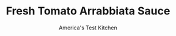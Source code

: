 ---
layout: ../../layouts/MarkdownPostLayout.astro
title: Fresh Tomato Arrabbiata Sauce
author: America's Test Kitchen
pubDate: 2023-03-15
description: "Long-cooked tomato sauce offers great depth, but we wanted a midsummer sauce with fresh-off-the-vine tomato flavor."
image_url: https://res.cloudinary.com/hksqkdlah/image/upload/ar_1:1,c_fill,dpr_2.0,f_auto,fl_lossy.progressive.strip_profile,g_faces:auto,q_auto:low,w_344/36701_sfs-fresh-tomato-arrabbiata-sauce-11
tags: ["Vegetables","Quick","Make Ahead","Sauces"]
calories: 570
protein: 2
carbohydrates: 6
fats: 
fiber: 1
ingredients: ["3 tablespoons, extra-virgin olive oil","3 , anchovy fillets, rinsed and minced","2 , garlic cloves, minced","3/4 teaspoon, red pepper flakes","2 pounds, plum tomatoes, cored and cut into 1/2-inch pieces","3/4 , table salt","1/2 teaspoon, black pepper","1/2 teaspoon, sugar","2 tablespoons, chopped fresh basil"]
serves: 6
time: "30 minutes"
instructions: ["Heat oil, anchovies, garlic, and pepper flakes in large saucepan over medium heat until garlic is fragrant but not browned, 1 to 2 minutes. Stir in tomatoes, ¾ teaspoon salt, ½ teaspoon pepper, and sugar. Increase heat to medium-high and cook until tomatoes are broken down and sauce is slightly thickened, about 10 minutes. Stir in basil and season with salt and pepper to taste. Serve."]
nutrition: ["380 mg Potassium","43 mg Phosphorus","24 mg Calcium","19 mg Magnesium","377 mg Sodium","7 g Fat","1 mg Niacin (B3)","5 g Monounsaturated","21 mg Vitamin C","1 mg Cholesterol","1 g Saturated","1 g Fiber","23 µg Folate (food)","4 g Sugars","20 µg Vitamin K","145 g Water","6 g Carbs","23 µg Folate equivalent (total)","2 g Protein","1 mg Vitamin E","67 µg Vitamin A","95 kcal Energy","570 calories"]
notes: "Be sure to choose the ripest tomatoes you can find. While this sauce is best when eaten right away, it can be frozen for up to one month. If you plan to freeze it, hold off on adding the basil until right before serving. If you’re using exceptionally sweet in-season tomatoes, omit the sugar."
---